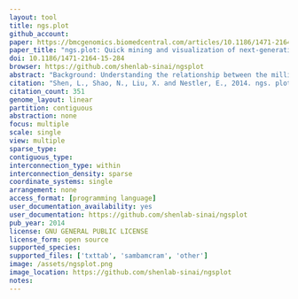 ```yaml
---
layout: tool 
title: ngs.plot
github_account: 
paper: https://bmcgenomics.biomedcentral.com/articles/10.1186/1471-2164-15-284
paper_title: "ngs.plot: Quick mining and visualization of next-generation sequencing data by integrating genomic databases"
doi: 10.1186/1471-2164-15-284
browser: https://github.com/shenlab-sinai/ngsplot
abstract: "Background: Understanding the relationship between the millions of functional DNA elements and their protein regulators, and how they work in conjunction to manifest diverse phenotypes, is key to advancing our understanding of the mammalian genome. Next-generation sequencing technology is now used widely to probe these protein-DNA interactions and to profile gene expression at a genome-wide scale. As the cost of DNA sequencing continues to fall, the interpretation of the ever increasing amount of data generated represents a considerable challenge. Results: We have developed ngs.plot – a standalone program to visualize enrichment patterns of DNA-interacting proteins at functionally important regions based on next-generation sequencing data. We demonstrate that ngs.plot is not only efficient but also scalable. We use a few examples to demonstrate that ngs.plot is easy to use and yet very powerful to generate figures that are publication ready. Conclusions: We conclude that ngs.plot is a useful tool to help fill the gap between massive datasets and genomic information in this era of big sequencing data."
citation: "Shen, L., Shao, N., Liu, X. and Nestler, E., 2014. ngs. plot: Quick mining and visualization of next-generation sequencing data by integrating genomic databases. BMC genomics, 15(1), p.284."
citation_count: 351
genome_layout: linear
partition: contiguous
abstraction: none
focus: multiple
scale: single
view: multiple
sparse_type: 
contiguous_type: 
interconnection_type: within
interconnection_density: sparse
coordinate_systems: single
arrangement: none
access_format: [programming language]
user_documentation_availability: yes
user_documentation: https://github.com/shenlab-sinai/ngsplot
pub_year: 2014
license: GNU GENERAL PUBLIC LICENSE
license_form: open source
supported_species: 
supported_files: ['txttab', 'sambamcram', 'other']
image: /assets/ngsplot.png
image_location: https://github.com/shenlab-sinai/ngsplot
notes: 
---
```

